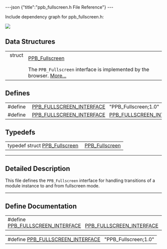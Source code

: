 ---json {"title":"ppb\_fullscreen.h File Reference"} ---

Include dependency graph for ppb\_fullscreen.h:

![](/docs/native-client/pepper_stable/c/ppb__fullscreen_8h__incl.png)

Data Structures
---------------

<table><tbody><tr class="odd"><td style="text-align: right;">struct  </td><td><a href="/docs/native-client/pepper_stable/c/struct_p_p_b___fullscreen__1__0/" class="el">PPB_Fullscreen</a></td></tr><tr class="even"><td style="text-align: right;"> </td><td>The <code>PPB_Fullscreen</code> interface is implemented by the browser. <a href="/docs/native-client/pepper_stable/c/struct_p_p_b___fullscreen__1__0#details">More...</a><br />
</td></tr></tbody></table>

Defines
-------

<table><tbody><tr class="odd"><td style="text-align: right;">#define </td><td><a href="/docs/native-client/pepper_stable/c/ppb__fullscreen_8h#a4c01a722d680c2ddb2acb8eb84567b96" class="el">PPB_FULLSCREEN_INTERFACE</a>   "PPB_Fullscreen;1.0"</td></tr><tr class="even"><td style="text-align: right;">#define </td><td><a href="/docs/native-client/pepper_stable/c/ppb__fullscreen_8h#ac9eade8043cf2d61bf195d9fa880fb34" class="el">PPB_FULLSCREEN_INTERFACE</a>   <a href="/docs/native-client/pepper_stable/c/ppb__fullscreen_8h#a4c01a722d680c2ddb2acb8eb84567b96" class="el">PPB_FULLSCREEN_INTERFACE</a></td></tr></tbody></table>

Typedefs
--------

<table><tbody><tr class="odd"><td style="text-align: right;">typedef struct <a href="/docs/native-client/pepper_stable/c/struct_p_p_b___fullscreen__1__0/" class="el">PPB_Fullscreen</a> </td><td><a href="/docs/native-client/pepper_stable/c/group___interfaces#ga965dcf552ef79d1a41e0c24db2cf5c3c" class="el">PPB_Fullscreen</a></td></tr></tbody></table>

------------------------------------------------------------------------

<span id="details" class="anchor" style="margin: 0;"></span>

Detailed Description
--------------------

This file defines the `PPB_Fullscreen` interface for handling transitions of a module instance to and from fullscreen mode.

------------------------------------------------------------------------

Define Documentation
--------------------

<span id="ac9eade8043cf2d61bf195d9fa880fb34" class="anchor" style="margin: 0;"></span>

<table><tbody><tr class="odd"><td>#define <a href="/docs/native-client/pepper_stable/c/ppb__fullscreen_8h#ac9eade8043cf2d61bf195d9fa880fb34" class="el">PPB_FULLSCREEN_INTERFACE</a>   <a href="/docs/native-client/pepper_stable/c/ppb__fullscreen_8h#a4c01a722d680c2ddb2acb8eb84567b96" class="el">PPB_FULLSCREEN_INTERFACE</a></td></tr></tbody></table>

<span id="a4c01a722d680c2ddb2acb8eb84567b96" class="anchor" style="margin: 0;"></span>

<table><tbody><tr class="odd"><td>#define <a href="/docs/native-client/pepper_stable/c/ppb__fullscreen_8h#a4c01a722d680c2ddb2acb8eb84567b96" class="el">PPB_FULLSCREEN_INTERFACE</a>   "PPB_Fullscreen;1.0"</td></tr></tbody></table>
